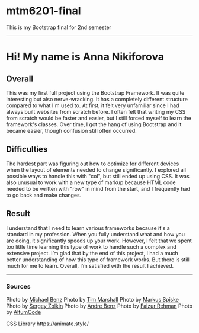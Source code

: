 # mtm6201-final
This is my Bootstrap final for 2nd semester 
<hr>
<h1>Hi! My name is Anna Nikiforova</h1>
<h2>Overall</h2>
<p>
  This was my first full project using the Bootstrap Framework. It was quite interesting but also nerve-wracking. It has a completely different structure compared to what I'm used to. At first, it felt very unfamiliar since I had always built websites from scratch before. I often felt that writing my CSS from scratch would be faster and easier, but I still forced myself to learn the framework's classes. Over time, I got the hang of using Bootstrap and it became easier, though confusion still often occurred.
</p>
<h2>Difficulties</h2>
<p>
  The hardest part was figuring out how to optimize for different devices when the layout of elements needed to change significantly. I explored all possible ways to handle this with "col", but still ended up using CSS. It was also unusual to work with a new type of markup because HTML code needed to be written with "row" in mind from the start, and I frequently had to go back and make changes.
</p>
<h2>Result</h2>
<p>
  I understand that I need to learn various frameworks because it's a standard in my profession. When you fully understand what and how you are doing, it significantly speeds up your work. However, I felt that we spent too little time learning this type of work to handle such a complex and extensive project. I’m glad that by the end of this project, I had a much better understanding of how this type of framework works. But there is still much for me to learn. Overall, I’m satisfied with the result I achieved.
</p>
<hr>
<h3>Sources</h3>
<p>
  Photo by <a href="https://unsplash.com/@michaelbenz?utm_content=creditCopyText&utm_medium=referral&utm_source=unsplash">Michael Benz</a>
Photo by <a href="https://unsplash.com/@timmarshall?utm_content=creditCopyText&utm_medium=referral&utm_source=unsplash">Tim Marshall</a>
Photo by <a href="https://unsplash.com/@markusspiske?utm_content=creditCopyText&utm_medium=referral&utm_source=unsplash">Markus Spiske</a>
Photo by <a href="https://unsplash.com/@szolkin?utm_content=creditCopyText&utm_medium=referral&utm_source=unsplash">Sergey Zolkin</a>
Photo by <a href="https://unsplash.com/@trapnation?utm_content=creditCopyText&utm_medium=referral&utm_source=unsplash">Andre Benz</a>
Photo by <a href="https://unsplash.com/@fazurrehman?utm_content=creditCopyText&utm_medium=referral&utm_source=unsplash">Faizur Rehman</a>
Photo by <a href="https://unsplash.com/@altumcode?utm_content=creditCopyText&utm_medium=referral&utm_source=unsplash">AltumCode</a>
</p>
<p>
  CSS Library https://animate.style/
</p>
  
